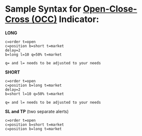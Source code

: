 # Sample Syntax for [Open-Close-Cross (OCC)](https://profitview.app/signal ) Indicator: 


**LONG**
```
c=order t=open
c=position b=short t=market
delay=2
b=long l=10 q=50% t=market

q= and l= needs to be adjusted to your needs
```

**SHORT**
```
c=order t=open
c=position b=long t=market
delay=2
b=short l=10 q=50% t=market

q= and l= needs to be adjusted to your needs
```

**SL and TP** (two separate alerts)
```
c=order t=open
c=position b=short t=market
c=position b=long t=market
```
